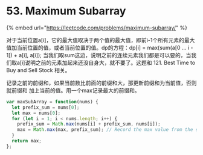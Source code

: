 # 53. Maximum Subarray

{% embed url="https://leetcode.com/problems/maximum-subarray/" %}

对于当前位置a\[i\]，它的最大值取决于两个值的最大值，即前i-1个所有元素的最大值加当前位置的值，或者当前位置的值。dp的方程：dp\[i\] = max\(sum\(a\[0 ... i - 1\]\) + a\[i\], a\[i\]\); 当我们取sum这边，说明之前的连续元素我们都是可以要的，当我们取a\[i\]说明之前的元素加起来还没自身大，就不要了。这题和 121. Best Time to Buy and Sell Stock 相关。

记录之前的前缀和，如果当前数比前面的前缀和大，那更新前缀和为当前值，否则就前缀和 加上当前的值。用一个max记录最大的前缀和。

```javascript
var maxSubArray = function(nums) {
  let prefix_sum = nums[0];
  let max = nums[0];
  for (let i = 1; i < nums.length; i++) {
    prefix_sum = Math.max(nums[i] + prefix_sum, nums[i]);
    max = Math.max(max, prefix_sum); // Record the max value from the sum of previous  numbers.
  }
  return max;
};
```



